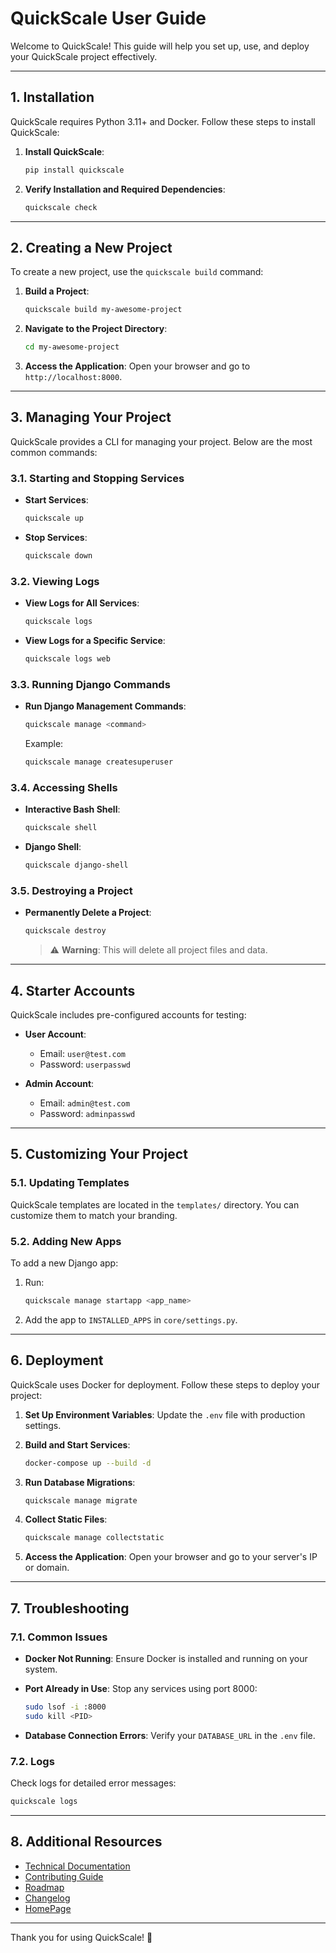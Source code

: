 # **QuickScale User Guide**

Welcome to QuickScale! This guide will help you set up, use, and deploy your QuickScale project effectively.

---

## **1. Installation**

QuickScale requires Python 3.11+ and Docker. Follow these steps to install QuickScale:

1. **Install QuickScale**:
   ```bash
   pip install quickscale
   ```

2. **Verify Installation and Required Dependencies**:
   ```bash
   quickscale check
   ```

---

## **2. Creating a New Project**

To create a new project, use the `quickscale build` command:

1. **Build a Project**:
   ```bash
   quickscale build my-awesome-project
   ```

2. **Navigate to the Project Directory**:
   ```bash
   cd my-awesome-project
   ```

3. **Access the Application**:
   Open your browser and go to `http://localhost:8000`.

---

## **3. Managing Your Project**

QuickScale provides a CLI for managing your project. Below are the most common commands:

### **3.1. Starting and Stopping Services**
- **Start Services**:
  ```bash
  quickscale up
  ```
- **Stop Services**:
  ```bash
  quickscale down
  ```

### **3.2. Viewing Logs**
- **View Logs for All Services**:
  ```bash
  quickscale logs
  ```
- **View Logs for a Specific Service**:
  ```bash
  quickscale logs web
  ```

### **3.3. Running Django Commands**
- **Run Django Management Commands**:
  ```bash
  quickscale manage <command>
  ```
  Example:
  ```bash
  quickscale manage createsuperuser
  ```

### **3.4. Accessing Shells**
- **Interactive Bash Shell**:
  ```bash
  quickscale shell
  ```
- **Django Shell**:
  ```bash
  quickscale django-shell
  ```

### **3.5. Destroying a Project**
- **Permanently Delete a Project**:
  ```bash
  quickscale destroy
  ```
  > ⚠️ **Warning**: This will delete all project files and data.

---

## **4. Starter Accounts**

QuickScale includes pre-configured accounts for testing:

- **User Account**:
  - Email: `user@test.com`
  - Password: `userpasswd`

- **Admin Account**:
  - Email: `admin@test.com`
  - Password: `adminpasswd`

---

## **5. Customizing Your Project**

### **5.1. Updating Templates**
QuickScale templates are located in the `templates/` directory. You can customize them to match your branding.

### **5.2. Adding New Apps**
To add a new Django app:
1. Run:
   ```bash
   quickscale manage startapp <app_name>
   ```
2. Add the app to `INSTALLED_APPS` in `core/settings.py`.

---

## **6. Deployment**

QuickScale uses Docker for deployment. Follow these steps to deploy your project:

1. **Set Up Environment Variables**:
   Update the `.env` file with production settings.

2. **Build and Start Services**:
   ```bash
   docker-compose up --build -d
   ```

3. **Run Database Migrations**:
   ```bash
   quickscale manage migrate
   ```

4. **Collect Static Files**:
   ```bash
   quickscale manage collectstatic
   ```

5. **Access the Application**:
   Open your browser and go to your server's IP or domain.

---

## **7. Troubleshooting**

### **7.1. Common Issues**
- **Docker Not Running**:
  Ensure Docker is installed and running on your system.

- **Port Already in Use**:
  Stop any services using port 8000:
  ```bash
  sudo lsof -i :8000
  sudo kill <PID>
  ```

- **Database Connection Errors**:
  Verify your `DATABASE_URL` in the `.env` file.

### **7.2. Logs**
Check logs for detailed error messages:
```bash
quickscale logs
```

---

## **8. Additional Resources**

- [Technical Documentation](./TECHNICAL_DOCS.md)
- [Contributing Guide](./CONTRIBUTING.md)
- [Roadmap](./ROADMAP.md)
- [Changelog](./CHANGELOG.md)
- [HomePage](https://github.com/Experto-AI/quickscale)

---

Thank you for using QuickScale! 🚀
